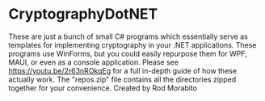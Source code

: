 # CryptographyDotNET
These are just a bunch of small C# programs which essentially serve as templates for implementing cryptography in your .NET applications. 
These programs use WinForms, but you could easily repurpose them for WPF, MAUI, or even as a console application.
Please see https://youtu.be/2r63nROkqEg for a full in-depth guide of how these actually work. The "repos.zip" file contains all the directories zipped together for your convenience.
Created by Rod Morabito
